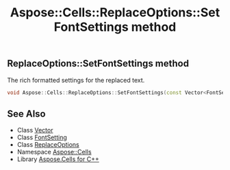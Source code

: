﻿---
title: Aspose::Cells::ReplaceOptions::SetFontSettings method
linktitle: SetFontSettings
second_title: Aspose.Cells for C++ API Reference
description: 'Aspose::Cells::ReplaceOptions::SetFontSettings method. The rich formatted settings for the replaced text in C++.'
type: docs
weight: 1300
url: /cpp/aspose.cells/replaceoptions/setfontsettings/
---
## ReplaceOptions::SetFontSettings method


The rich formatted settings for the replaced text.

```cpp
void Aspose::Cells::ReplaceOptions::SetFontSettings(const Vector<FontSetting> &value)
```

## See Also

* Class [Vector](../../vector/)
* Class [FontSetting](../../fontsetting/)
* Class [ReplaceOptions](../)
* Namespace [Aspose::Cells](../../)
* Library [Aspose.Cells for C++](../../../)
